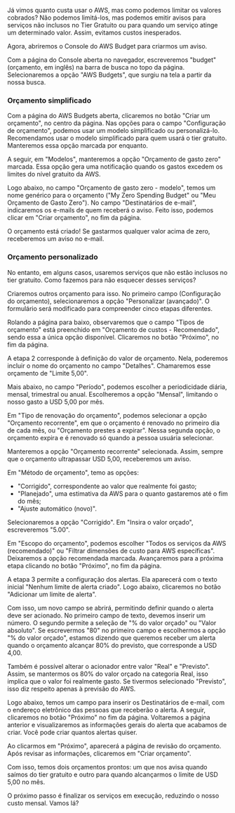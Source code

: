 Já vimos quanto custa usar o AWS, mas como podemos limitar os valores cobrados? Não podemos limitá-los, mas podemos emitir avisos para serviços não inclusos no Tier Gratuito ou para quando um serviço atinge um determinado valor. Assim, evitamos custos inesperados.

Agora, abriremos o Console do AWS Budget para criarmos um aviso.

Com a página do Console aberta no navegador, escreveremos "budget" (orçamento, em inglês) na barra de busca no topo da página. Selecionaremos a opção "AWS Budgets", que surgiu na tela a partir da nossa busca.

### Orçamento simplificado

Com a página do AWS Budgets aberta, clicaremos no botão "Criar um orçamento", no centro da página. Nas opções para o campo "Configuração de orçamento", podemos usar um modelo simplificado ou personalizá-lo. Recomendamos usar o modelo simplificado para quem usará o tier gratuito. Manteremos essa opção marcada por enquanto.

A seguir, em "Modelos", manteremos a opção "Orçamento de gasto zero" marcada. Essa opção gera uma notificação quando os gastos excedem os limites do nível gratuito da AWS.

Logo abaixo, no campo "Orçamento de gasto zero - modelo", temos um nome genérico para o orçamento ("My Zero Spending Budget" ou "Meu Orçamento de Gasto Zero"). No campo "Destinatários de e-mail", indicaremos os e-mails de quem receberá o aviso. Feito isso, podemos clicar em "Criar orçamento", no fim da página.

O orçamento está criado! Se gastarmos qualquer valor acima de zero, receberemos um aviso no e-mail.

### Orçamento personalizado

No entanto, em alguns casos, usaremos serviços que não estão inclusos no tier gratuito. Como fazemos para não esquecer desses serviços?

Criaremos outros orçamento para isso. No primeiro campo (Configuração do orçamento), selecionaremos a opção "Personalizar (avançado)". O formulário será modificado para compreender cinco etapas diferentes.

Rolando a página para baixo, observaremos que o campo "Tipos de orçamento" está preenchido em "Orçamento de custos - Recomendado", sendo essa a única opção disponível. Clicaremos no botão "Próximo", no fim da página.

A etapa 2 corresponde à definição do valor de orçamento. Nela, poderemos incluir o nome do orçamento no campo "Detalhes". Chamaremos esse orçamento de "Limite 5,00".

Mais abaixo, no campo "Período", podemos escolher a periodicidade diária, mensal, trimestral ou anual. Escolheremos a opção "Mensal", limitando o nosso gasto a USD 5,00 por mês.

Em "Tipo de renovação do orçamento", podemos selecionar a opção "Orçamento recorrente", em que o orçamento é renovado no primeiro dia de cada mês, ou "Orçamento prestes a expirar". Nessa segunda opção, o orçamento expira e é renovado só quando a pessoa usuária selecionar.

Manteremos a opção "Orçamento recorrente" selecionada. Assim, sempre que o orçamento ultrapassar USD 5,00, receberemos um aviso.

Em "Método de orçamento", temo as opções:

- "Corrigido", correspondente ao valor que realmente foi gasto;
- "Planejado", uma estimativa da AWS para o quanto gastaremos até o fim do mês;
- "Ajuste automático (novo)".

Selecionaremos a opção "Corrigido". Em "Insira o valor orçado", escreveremos "5.00".

Em "Escopo do orçamento", podemos escolher "Todos os serviços da AWS (recomendado)" ou "Filtrar dimensões de custo para AWS específicas". Deixaremos a opção recomendada marcada. Avançaremos para a próxima etapa clicando no botão "Próximo", no fim da página.

A etapa 3 permite a configuração dos alertas. Ela aparecerá com o texto inicial "Nenhum limite de alerta criado". Logo abaixo, clicaremos no botão "Adicionar um limite de alerta".

Com isso, um novo campo se abrirá, permitindo definir quando o alerta deve ser acionado. No primeiro campo de texto, devemos inserir um número. O segundo permite a seleção de "% do valor orçado" ou "Valor absoluto". Se escrevermos "80" no primeiro campo e escolhermos a opção "% do valor orçado", estamos dizendo que queremos receber um alerta quando o orçamento alcançar 80% do previsto, que corresponde a USD 4,00.

Também é possível alterar o acionador entre valor "Real" e "Previsto". Assim, se mantermos os 80% do valor orçado na categoria Real, isso implica que o valor foi realmente gasto. Se tivermos selecionado "Previsto", isso diz respeito apenas à previsão do AWS.

Logo abaixo, temos um campo para inserir os Destinatários de e-mail, com o endereço eletrônico das pessoas que receberão o alerta. A seguir, clicaremos no botão "Próximo" no fim da página. Voltaremos a página anterior e visualizaremos as informações gerais do alerta que acabamos de criar. Você pode criar quantos alertas quiser.

Ao clicarmos em "Próximo", aparecerá a página de revisão do orçamento. Após revisar as informações, clicaremos em "Criar orçamento".

Com isso, temos dois orçamentos prontos: um que nos avisa quando saímos do tier gratuito e outro para quando alcançarmos o limite de USD 5,00 no mês.

O próximo passo é finalizar os serviços em execução, reduzindo o nosso custo mensal. Vamos lá?
